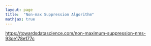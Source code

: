 ```yaml
---
layout: page
title:  "Non-max Suppression Algorithm"
mathjax: true
---
```


https://towardsdatascience.com/non-maximum-suppression-nms-93ce178e177c